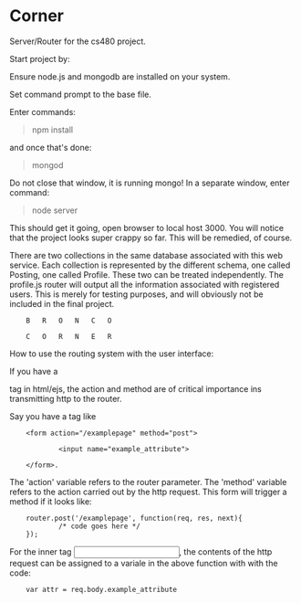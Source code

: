 # Corner

Server/Router for the cs480 project.


Start project by:

Ensure node.js and mongodb are installed on your system.

Set command prompt to the base file.

Enter commands:

> npm install

and once that's done:

> mongod

Do not close that window, it is running mongo!
In a separate window, enter command:

> node server


This should get it going, open browser to local host 3000.
You will notice that the project looks super crappy so far. This will be remedied, of course.


There are two collections in the same database associated with this web service. Each collection is represented by the different schema, one called Posting, one called Profile.
These two can be treated independently.  The profile.js router will output all the information associated with registered users.
This is merely for testing purposes, and will obviously not be included in the final project.



        B   R   O   N   C   O

        C   O   R   N   E   R
        




How to use the routing system with the user interface:

If you have a <form> tag in html/ejs,  the action and method are of critical importance ins transmitting http to the router.

Say you have a tag like 


        <form action="/examplepage" method="post">
        
                <input name="example_attribute">
        
        </form>.  


The 'action' variable refers to the router parameter.  The 'method' variable refers to the action carried out by the http request.  This form will trigger a method if it looks like:


        router.post('/examplepage', function(req, res, next){
                /* code goes here */ 
        });


For the inner tag <input name="example_attribute">, the contents of the http request can be assigned to a variale in the above function with with the code:

        var attr = req.body.example_attribute

